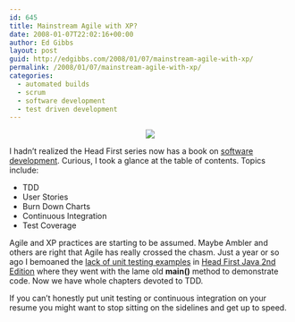 ```yaml
---
id: 645
title: Mainstream Agile with XP?
date: 2008-01-07T22:02:16+00:00
author: Ed Gibbs
layout: post
guid: http://edgibbs.com/2008/01/07/mainstream-agile-with-xp/
permalink: /2008/01/07/mainstream-agile-with-xp/
categories:
  - automated builds
  - scrum
  - software development
  - test driven development
---
```

<div align="center">
  <a href="http://www.oreilly.com/catalog/9780596527358/"><img src="http://edgibbs.com/images/head_first_taskboard.png" border="0" /></a>
</div>

I hadn&#8217;t realized the Head First series now has a book on [software development](http://www.oreilly.com/catalog/9780596527358/). Curious, I took a glance at the table of contents. Topics include:

  * TDD
  * User Stories
  * Burn Down Charts
  * Continuous Integration
  * Test Coverage

Agile and XP practices are starting to be assumed. Maybe Ambler and others are right that Agile has really crossed the chasm. Just a year or so ago I bemoaned the [lack of unit testing examples](http://edgibbs.com/2007/01/27/head-first-java-2nd-edition-tdd/) in [Head First Java 2nd Edition](http://www.oreilly.com/catalog/hfjava2/) where they went with the lame old **main()** method to demonstrate code. Now we have whole chapters devoted to TDD.

If you can&#8217;t honestly put unit testing or continuous integration on your resume you might want to stop sitting on the sidelines and get up to speed.